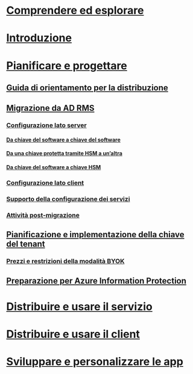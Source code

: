 # [Comprendere ed esplorare](/information-protection/understand-explore/what-is-information-protection)
# [Introduzione](/information-protection/get-started/requirements-azure-rms)
# [Pianificare e progettare](deployment-roadmap.md)
## [Guida di orientamento per la distribuzione](deployment-roadmap.md)
## [Migrazione da AD RMS](migrate-from-ad-rms-to-azure-rms.md)
### [Configurazione lato server](migrate-from-ad-rms-phase1.md)
#### [Da chiave del software a chiave del software](migrate-softwarekey-to-softwarekey.md)
#### [Da una chiave protetta tramite HSM a un’altra](migrate-hsmkey-to-hsmkey.md)
#### [Da chiave del software a chiave HSM](migrate-softwarekey-to-hsmkey.md)
### [Configurazione lato client](migrate-from-ad-rms-phase2.md)
### [Supporto della configurazione dei servizi](migrate-from-ad-rms-phase3.md)
### [Attività post-migrazione](migrate-from-ad-rms-phase4.md)
## [Pianificazione e implementazione della chiave del tenant](plan-implement-tenant-key.md)
### [Prezzi e restrizioni della modalità BYOK](byok-price-restrictions.md)
## [Preparazione per Azure Information Protection](prepare.md)
# [Distribuire e usare il servizio](/information-protection/deploy-use/activate-service)
# [Distribuire e usare il client](/information-protection/rms-client/use-client)
# [Sviluppare e personalizzare le app](/information-protection/develop/developers-guide)


<!--HONumber=Jan17_HO1-->


